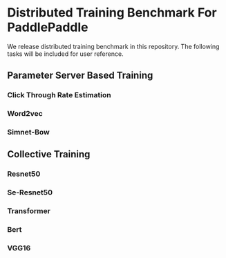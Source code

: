 # Distributed Training Benchmark For PaddlePaddle

We release distributed training benchmark in this repository. The following tasks will be included for user reference.

## Parameter Server Based Training

### Click Through Rate Estimation

### Word2vec

### Simnet-Bow

## Collective Training

### Resnet50

### Se-Resnet50

### Transformer

### Bert

### VGG16

